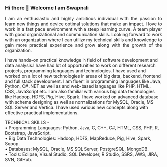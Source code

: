 ### Hi there 👋 Welcome I am Swapnali

<p align="justify">
I am an enthusiastic and highly ambitious individual with the passion to learn new things and device optimal solutions that make an impact. I love to work in a fast pace environment with a steep learning curve. A team player with good organizational and communication skills.
Looking forward to work with an organization where I can utilize my technical skills and knowledge to gain more practical experience and grow along with the growth of the organization.

I have hands-on practical knowledge in field of software development and data analysis.I have had lot of opportunities to work on different research projects, programming languages and technologies. I have used and worked on a lot of new technologies in areas of big data, backend, frontend and full stack development. I am fluent in programming languages like Java, Python, C# .NET as well as and web-based languages like PHP, HTML, CSS, JavaScript etc. I am also familiar with various big data technologies like Hadoop, HDFS, Pig, Hive, Spark. I have worked on advanced database with schema designing as well as normalizations for MySQL, Oracle, MS SQL Server and Vertica. I have used various new concepts along with effective practical implementations.
</p>

TECHNICAL SKILLS -<br>
• Programming Languages: Python, Java, C, C++, C#, HTML, CSS, PHP, R, Bootstrap, JavaScript.<br>
• Big Data Technologies: Hadoop, HDFS, MapReduce, Pig, Hive, Spark, Sqoop.<br>
• Databases: MySQL, Oracle, MS SQL Server, PostgreSQL, MongoDB.<br>
• Tools: Eclipse, Visual Studio, SQL Developer, R Studio, SSRS, AWS, JIRA, SVN, GitHub.<br>

<!--
**swapnali12345/swapnali12345** is a ✨ _special_ ✨ repository because its `README.md` (this file) appears on your GitHub profile.

Here are some ideas to get you started:

- 🔭 I’m currently working on ...
- 🌱 I’m currently learning ...
- 👯 I’m looking to collaborate on ...
- 🤔 I’m looking for help with ...
- 💬 Ask me about ...
- 📫 How to reach me: ...
- 😄 Pronouns: ...
- ⚡ Fun fact: ...
-->
